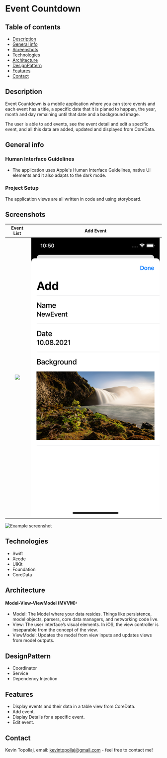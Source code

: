 # Event Countdown

## Table of contents
* [Description](#description)
* [General info](#general-info)
* [Screenshots](#screenshots)
* [Technologies](#technologies)
* [Architecture](#architecture)
* [DesignPattern](#designpattern)
* [Features](#features)
* [Contact](#contact)

## Description
Event Countdown is a mobile application where you can store events and each event has a title, a specific date that it is planed to happen, the year, month and day remaining until that date and a background image.

The user is able to add events, see the event detail and edit a specific event, and all this data are added, updated and displayed from CoreData.

## General info

### Human Interface Guidelines
* The application uses Apple's Human Interface Guidelines, native UI elements and it also adapts to the dark mode.

### Project Setup
The application views are all written in code and using storyboard.


## Screenshots

Event List            |  Add Event
:-------------------------:|:-------------------------:
![](./img/S1.png)  |  ![](./img/S2.png)

![Example screenshot](./img/screenshot.png)

## Technologies
* Swift
* Xcode
* UIKit
* Foundation
* CoreData

## Architecture
#### Model-View-ViewModel (MVVM):
* Model: 
The Model where your data resides. Things like persistence, model objects, parsers, core data managers, and networking code live.
* View:
The user interface’s visual elements. In iOS, the view controller is inseparable from the concept of the view.
* ViewModel:
Updates the model from view inputs and updates views from model outputs.

## DesignPattern
* Coordinator
* Service
* Dependency Injection

## Features
* Display events and their data in a table view from CoreData.
* Add event.
* Display Details for a specific event.
* Edit event.

## Contact
Kevin Topollaj, email: kevintopollaj@gmail.com - feel free to contact me!
